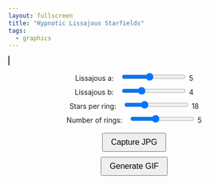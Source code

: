 ```yaml
---
layout: fullscreen
title: "Hypnotic Lissajous Starfields"
tags:
  - graphics
---
```


<style>
canvas {
    background-color: #101018;
    border: 1px solid #333;
    margin-bottom: 20px;
}
.controls {
    display: flex;
    flex-direction: column;
    align-items: center;
}
.controls label {
    margin-right: 10px;
}
.controls input {
    margin-bottom: 10px;
}
button {
    margin-top: 10px;
    padding: 8px 16px;
    font-size: 16px;
    cursor: pointer;
}
</style>
<script src="https://cdn.jsdelivr.net/npm/gif.js/dist/gif.js"></script>
<canvas id="animationCanvas" width="600" height="600"></canvas>
<div class="controls">
    <div>
        <label for="lissA">Lissajous a:</label>
        <input type="range" id="lissA" name="lissA" min="2" max="9" step="1" value="5">
        <span id="lissAValue">5</span>
    </div>
    <div>
        <label for="lissB">Lissajous b:</label>
        <input type="range" id="lissB" name="lissB" min="2" max="9" step="1" value="4">
        <span id="lissBValue">4</span>
    </div>
    <div>
        <label for="starCount">Stars per ring:</label>
        <input type="range" id="starCount" name="starCount" min="5" max="50" step="1" value="18">
        <span id="starCountValue">18</span>
    </div>
    <div>
        <label for="rings">Number of rings:</label>
        <input type="range" id="rings" name="rings" min="2" max="10" step="1" value="5">
        <span id="ringsValue">5</span>
    </div>
    <button id="captureBtn">Capture JPG</button>
    <button id="generateGif">Generate GIF</button>
</div>

<script>
// --- Parameters and DOM ---
const canvas = document.getElementById('animationCanvas');
const ctx = canvas.getContext('2d');
const centerX = canvas.width/2;
const centerY = canvas.height/2;

let lissA = 5;
let lissB = 4;
let starCount = 18;
let rings = 5;
let phase = 0;

const lissASlider = document.getElementById('lissA');
const lissAValueDisplay = document.getElementById('lissAValue');
const lissBSlider = document.getElementById('lissB');
const lissBValueDisplay = document.getElementById('lissBValue');
const starCountSlider = document.getElementById('starCount');
const starCountValueDisplay = document.getElementById('starCountValue');
const ringsSlider = document.getElementById('rings');
const ringsValueDisplay = document.getElementById('ringsValue');

// Update control displays and listen for user input
lissASlider.addEventListener('input', (e) => {
    lissA = parseInt(e.target.value);
    lissAValueDisplay.textContent = lissA;
});
lissBSlider.addEventListener('input', (e) => {
    lissB = parseInt(e.target.value);
    lissBValueDisplay.textContent = lissB;
});
starCountSlider.addEventListener('input', (e) => {
    starCount = parseInt(e.target.value);
    starCountValueDisplay.textContent = starCount;
});
ringsSlider.addEventListener('input', (e) => {
    rings = parseInt(e.target.value);
    ringsValueDisplay.textContent = rings;
});

// --- GIF Setup ---
const gif = new GIF({
    workers: 2,
    workerScript: "/assets/js/gif.worker.js",
    quality: 10
});
let frameCount = 0;
let maxFrames = 120;

// --- Utility for psychedelic palette ---
function hsl(hu, s=90, l=60, a=1) {
    return `hsla(${(hu%360)},${s}%,${l}%,${a})`;
}

// --- Lissajous starfield generator ---
function getLissajousPoints(cx, cy, baseR, ringIdx, stars, time, a, b, phaseOffset=0) {
    const points = [];
    // Each ring has a base radius, slightly pulsating
    const t = time/40 + ringIdx*0.2;
    const ringPhase = phaseOffset + ringIdx * Math.PI/10 + Math.sin(t*0.7 + ringIdx)*0.2;
    const r = baseR + 18 * Math.sin(t + ringIdx) + 6 * Math.sin((t+ringIdx)*2);
    for (let i=0; i<stars; i++) {
        let theta = 2*Math.PI*i/stars;
        // Lissajous formula for point offset, mapped to polar angle
        // The *shape* evolves as phase and ringIdx changes
        const x = cx + r*Math.sin(a*theta + time/80 + ringPhase);
        const y = cy + r*Math.sin(b*theta + time/60 + ringPhase+Math.PI/2);
        points.push({x, y, theta});
    }
    return points;
}

// Draw an abstract glowing star
function drawStar(x, y, theta, points=5, inner=0.21, outer=1.0, size=8, color='#fff', glowColor='#ff0', alpha=1) {
    ctx.save();
    ctx.globalAlpha = alpha*0.8;
    ctx.translate(x, y);
    ctx.rotate(theta);
    // Glow
    ctx.shadowColor = glowColor;
    ctx.shadowBlur = 16;
    // Star path
    ctx.beginPath();
    for (let i=0; i<points*2; i++) {
        const angle = Math.PI*i/(points);
        const rad = (i%2===0) ? outer*size : inner*size;
        ctx.lineTo(Math.cos(angle)*rad, Math.sin(angle)*rad);
    }
    ctx.closePath();
    ctx.fillStyle = color;
    ctx.fill();
    ctx.shadowBlur = 0;
    ctx.restore();
}

// Draw iridescent lines between two sets of points
function drawConnections(pointsA, pointsB, time, ringIdx) {
    for (let i=0; i<pointsA.length; i++) {
        let pa = pointsA[i];
        let pb = pointsB[i];
        const hue = 220 + Math.sin(time/36 + i*0.07 + ringIdx)*100 + ringIdx*25;
        ctx.save();
        ctx.beginPath();
        ctx.moveTo(pa.x, pa.y);
        ctx.lineTo(pb.x, pb.y);
        ctx.strokeStyle = hsl(hue, 90, 60, 0.78);
        ctx.lineWidth = 1.2 + 0.5*Math.sin(i+time/45 + ringIdx);
        ctx.shadowColor = hsl(hue, 100, 60, 1);
        ctx.shadowBlur = 8;
        ctx.stroke();
        ctx.restore();
    }
}

// --- Animation ---
function clearCanvasWithBackground() {
    // Slightly translucent background (to create "echoes" for higher trippiness!)
    ctx.globalAlpha = 0.17;
    ctx.fillStyle = "#101018";
    ctx.fillRect(0,0,canvas.width,canvas.height);
    ctx.globalAlpha = 1;
}

function animate() {
    clearCanvasWithBackground();

    const time = phase;
    // For each ring, get positions
    let prevPoints = null;
    let baseRadius = 80;
    for (let r=0; r<rings; r++) {
        const points = getLissajousPoints(
            centerX, centerY,
            baseRadius + r*42, r,
            starCount,
            time + r*24,
            lissA + ((r%2) ? 1 : 0),
            lissB + ((r%2) ? 0 : 1),
            r*0.2
        );
        // Draw connection lines to previous ring
        if (prevPoints) {
            drawConnections(prevPoints, points, time, r);
        }
        // Draw the stars for this ring
        for (let i=0; i<points.length; i++) {
            // Color cycles per star and ring
            const starHue = ( (i*360/starCount) + time + r*40 ) % 360;
            drawStar(
                points[i].x, points[i].y,
                Math.PI/4 + Math.sin(points[i].theta + time/15 + r)*0.5,
                5 + (r%2),
                0.22+0.12*Math.sin(i+time/420+r),
                1,
                9 + 5*Math.sin(r+time/50 + i/6),
                hsl(starHue,95,starHue<180?74:58,0.97),
                hsl(starHue+90,95,68,0.9),
                0.80
            );
        }
        prevPoints = points;
    }

    // Central pulse (final star)
    drawStar(centerX, centerY, time/90, 8, 0.15, 1, 16 + 8*Math.sin(time/30), hsl(phase*2,96,78,0.7), hsl(phase*2+120,100,54,1), 0.85 + 0.12*Math.sin(time/13));

    // Animation phase control
    phase += 2.3;

    if (frameCount < maxFrames) {
        gif.addFrame(canvas, {copy: true, delay: 60});
        frameCount++;
    }

    requestAnimationFrame(animate);
}

// --- Capture JPG ---
document.getElementById('captureBtn').addEventListener('click', function() {
    // Opaque background
    ctx.globalAlpha = 1;
    ctx.fillStyle = "#101018";
    ctx.fillRect(0, 0, canvas.width, canvas.height);

    // Re-draw a still frame
    let tempPhase = phase;
    phase = 0;
    animate();
    phase = tempPhase;

    setTimeout(function() {
        const dataURL = canvas.toDataURL('image/jpeg', 1.0);
        const link = document.createElement('a');
        link.href = dataURL;
        link.download = 'lissajous_starfields.jpg';
        link.click();
    }, 80);
});

// --- Generate GIF ---
document.getElementById('generateGif').addEventListener('click', function() {
    gif.on('finished', function(blob) {
        const url = URL.createObjectURL(blob);
        const img = document.createElement('img');
        img.src = url;
        document.body.appendChild(img);

        const link = document.createElement('a');
        link.href = url;
        link.download = 'lissajous_starfields.gif';
        link.click();
    });
    gif.render();
});

// --- Go! ---
animate();

</script>

